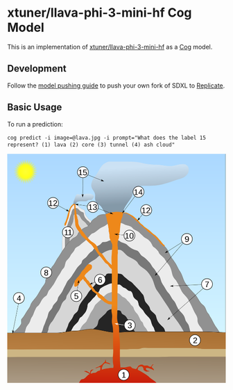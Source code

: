 # xtuner/llava-phi-3-mini-hf Cog Model

This is an implementation of [xtuner/llava-phi-3-mini-hf](https://huggingface.co/xtuner/llava-phi-3-mini-hf) as a [Cog](https://github.com/replicate/cog) model.

## Development

Follow the [model pushing guide](https://replicate.com/docs/guides/push-a-model) to push your own fork of SDXL to [Replicate](https://replicate.com).

## Basic Usage

To run a prediction:

    cog predict -i image=@lava.jpg -i prompt="What does the label 15 represent? (1) lava (2) core (3) tunnel (4) ash cloud"

![lava](lava.jpg)

